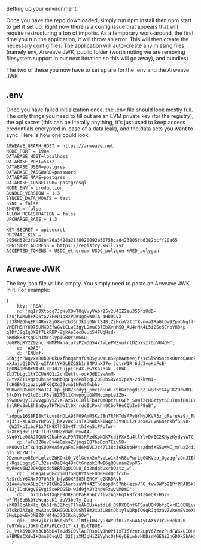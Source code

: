 Setting up your environment:

Once you have the repo downloaded, simply run npm install then npm start to get it set up.  Right now there is a config issue that appears that will require restructuring a ton of imports.  As a temporary work-around, the first time you run the application, it will throw an error.  This will then create the necessary config files.  The application will auto-create any missing files (namely env, Arweave JWK, public folder (worth noting we are removing filesystem support in our next iteration so this will go away), and bundles)

The two of these you now have to set up are for the .env and the Arweave JWK.

## .env

Once you have failed initialization once, the .env file should look mostly full.  The only things you need to fill out are an EVM private key (for the registry), the api secret (this can be literally anything, it's just used to keep access credentials encrypted in-case of a data leak), and the data sets you want to sync.  Here is how one could look:

```
ARWEAVE_GRAPH_HOST = https://arweave.net
NODE_PORT = 1984
DATABASE_HOST=localhost
DATABASE_PORT=5432
DATABASE_USER=postgres
DATABASE_PASSWORD=password
DATABASE_NAME=postgres
DATABASE_CONNECTOR= postgresql
NODE_ENV = production
BUNDLE_VERSION = 1.3
SYNCED_DATA_MOATS = test
SYNC = false
SHOVE = false
ALLOW_REGISTRATION = false
UPCHARGE_RATE = 1.3
        
KEY_SECRET = apisecret
PRIVATE_KEY = 2056d52c3fa968e426a3424a21f8020092e5075bcad423805fbd382bcff20a65
REGISTRY_ADDRESS = https://registry.kwil.xyz
ACCEPTED_TOKENS = USDC_ethereum USDC_polygon KRED_polygon
```

## Arweave JWK

The key.json file will be empty.  You simply need to paste an Arweave JWK in it.  For example:

```
{
    kty: 'RSA',
    n: 'mq1rJXtoqq7JgNvXOwTOqVvyVAbr25v2U4IZ2eu355nzUdD-izujhVMwhFXD6tGv7FeD1p82PDW4gqSW0TA-4HDDCvX-jJ38MZGhqEPn4Ryr8jG8wrCb36h3k2qGNrlS4BlZjHcuVzttTXvnoaIRaGtOw9ZpnbNgflKuXvWpbhjDvE_cCl79OVMhKaapyhqbZE1kYvzPAZQ30qnEhq_V9sMdLk_Stx73lR9A0llfbgaXr_6KNpGYP92RuyXofVpSiq8zglUOFrtFsU8FPqMxmKjwadLuZrcr4XutXdDFjtwvE56KslVrxthSuQZFbbuGCqcq2TxinEaaIwRIAZg1mw0NSQA_xFhp99Cf9BeXmDUdoPjrc4gqqM_t9kEOAs0vdzfo2TTZEpzb31Fwj7GndcqvGaEd_bNjmPapgtgTumzoNWYSJzpvoN0gmRQhFI9TazeCLUu9EQwqylo0DnowsbLHgcUMggkmI-VMEFHSHYUO7SUMXOZfwGviCLwE3gyLDmuC3fEbXvHMSQ_AU4rMk4L5i2SeSCnbVHDkp-qIDfJ8qIg3X9f7LkRBP-ZjkAeCecOvub54FUgHsd-pMnRkR3rsqOCn3MYcIypIGBQYsmG6U-UeGP8pRY2Z9znc_HNMPMxhalu7sP2mD654xfvLePWZyulrtDZnYsIlOuVU4QM',
    e: 'AQAB',
    d: 'ENUmf-G6NjjnPNqvxYB0bQHQkUxfhnqmh9f0sD5yuQWL8S9pRAWteejfsscSlw9SscmkU0roQA0oky8OKp2xegNLdnnmxa67rzlF-mXJajoQjD7VZ-qITAKtYKGLEZGBb1nS4PJnXJ7e-jutrW1Rr6dd3voKbFsE-TpON49MbOrNAkU-kPJdZEujpEC64X-bwYKalhsk--sBWC-Zb37bLgt1tYCCUeNQ1i2chEetlu-oukJdECswAmM-ZLtvXZTivqzqUhine9nNb8pFq9deolpgL2QBBbSRVex7pWX-2dkkVmI-fcHGBNGtzuzbyWFK6QXgJ9vmb1NPmtfwbhv-WUHwdRD5mksPWoJC4_kp_jB8Z3cdyj_pmcInSud-k9bGrB6gREqZ1wBR5tG4yGKZ9dwRQ-SfcDYrfv2ld0clF5sjBZT0l1XHwpogoOWMNcpmpLeZZb-b9wOOwQyIIZwVqp3yxZ7aFAzG1QI8llFb4r0m8ptruCGEh_SDWl2cHGYtyt6OuTQsfBU1ErOhNzU12L2ISw_y35pshBLAHf72PsUHmGCrEVOlBuMsU_kQlVoN0qElCpa7fc81v4N_Lq1IXWoHodgB_FoFYuSaNSKQ8lDda8eGTp1H-EzlRPv3wkEhEaQupTHTKawIt0KrrdcIcPoxhh0Cbo7HeCQbIeSP9uE',
    p: 'zdpqs16SBFI8kYkcvs8nDLA9SF09AmR5KzJ8n7RPMTdsAPyQYHyJKVA3z_qRsruAz9j_RWi6BfKYJd042JXmC2OHYAD0nIiIv_ysB657yN8jSs8yKxIq2glA02WFrK8-9jJi1-XLARzwYHPGVj_bXVvDx5JsTXDKWkskINqz53V98ui2F0oxeZuvKGoerkbfSSVB-_QW27HpIiboF1z7IH8XlhG3vMTrthfKw5iPPpfwr-BkXEKj3xlLP4EIEHiSRHZY0WfubvwA4-SVq0YLe0GAJTQUQK2bahKVLP9RTU3RPzdKpNDK7cdjPXxSa4tlYlvDxZC2KHyzKydyvwTC_Q',
    q: 'wFuJZOevEv4eQekaZVjnqiEB7hsDon7Eiv58-eKOOvalzTxL4qSOQWeA5YyaFmJkd6MiVLJc47l38c36k8toHV4szdmfXS5wWMC_mYuaZ4iOoNBdus8hXgCi0m4d1Eeh_NsPExES9mp7s06T2wsl1Tmz-glj_WoZNTi-9DzmuXco8EoMLglzeZWKOni0_V0lGcYx2nPvpLw1x3vR8uPwrLgGGKVeo_UgzqgfzOnJIBkHwB2X3lRK-j-RgsUpgxySPL32esvDaQKq49rCtGnzpk1MwI6gQQvnamZvpVG-WyRecN6NZDQkQpxdo5BRlOgQCOL8_6d2ndpbUxrbQatz_w',
    dp: 'eOXgaLwQEc2imO7oHQBYtNEFDO0FmdQcfcxG-RzSrdsY6XNr7970R3k_bjyBOXF585hERCV_q2KRDRvh-QIAe4vWxAGLqCtf9TGWb2SAerbiaVtK4ZTn6eopUn57hbHezoVFG_tvwJWYb21PfPRAB5KPZzSNuuWVUnZzH4CSzEtqzzDxULhYWk2fD6NTpZMmLDVfjXQLwLe6bj5fbOlE7A74cUCyooEc1nMeuMVuy5o81254Qt84kxyt3vwPGm1VqjO_ci0SEcibVTy40kBvGdKcSj1N77aGYkPLrQO-YiJj1DbK9gVSSVgi5sePOG5D-wJd9jhJY3npWFzwvVM0mQ',
    dq: 'G7dUxbBIXqE09OREhGPaBX56C7fivzAq26gtk8fcHIzbeQX-HSr-wFfMj8bBkQYeWcqssK1-iuV3beTy_Qaq-shOBl8cAk4lq_Qh51rhJZfcjTlYuAkOUsAetdld_O9RXOCnfGTSaaUQK9bfoQkrK10EHLvrp2D5PtztTr3TtNeBk5XnyV5dQCCW6TPpSDR6mwsetc5MslzYFuU1bB0B2bEuV7DEQTWZw40f_-OTskdJAZqB_mwA3av5KHGGOLkOLShl8m2Xu3LB8tDbiylVDRpIO9qRJq4zavZVkemEVxeXcAXxM4X7z4k-SMoLpzwEy3MBZ0jW44nJ7OCKxRySOw',
    qi: 'mM3vjkYiLb5qSbfsLrlNfFi04ZyG3WYUfRI7nSGAA4yCAXW7Jr2H8ekOJ0-7e9YWVslJQKfnIdPiPLCrOlY_k1_EolTBUE-7u_Vtk69BJXa3Cb5bB4TaUd5L0VlAuPRso1yJh0PiIxTI5Yznr2LpV67zezPHdFWGxUI0HttSvVo1GhQ9oekIDY-m7BMBsCXdw1kOmoSOvgUJ_32IjzXMJqHiZEVyhcOsM6yDELwbvHDDsrMGEGi3n6D0k5hAKGlXajXfVddCjzcLYsgKcBADYbPjiS2vod0gfwQ4cPzA9etB4TsN60m0fREhCtgGJZnggcMjY3pucpseSzGKPOE8tw'
  }
```